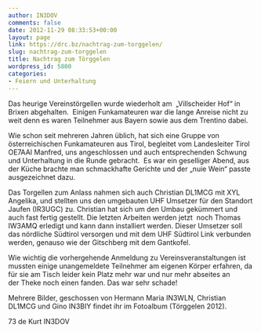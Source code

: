 ```yaml
---
author: IN3DOV
comments: false
date: 2012-11-29 08:33:53+00:00
layout: page
link: https://drc.bz/nachtrag-zum-torggelen/
slug: nachtrag-zum-torggelen
title: Nachtrag zum Törggelen
wordpress_id: 5800
categories:
- Feiern und Unterhaltung
---
```


Das heurige Vereinstörgellen wurde wiederholt am  „Villscheider Hof“ in Brixen abgehalten.  Einigen Funkamateuren war die lange Anreise nicht zu weit denn es waren Teilnehmer aus Bayern sowie aus dem Trentino dabei.  




Wie schon seit mehreren Jahren üblich, hat sich eine Gruppe von österreichischen Funkamateuren aus Tirol, begleitet vom Landesleiter Tirol OE7AAI Manfred, uns angeschlossen und auch entsprechenden Schwung und Unterhaltung in die Runde gebracht.  Es war ein geselliger Abend, aus der Küche brachte man schmackhafte Gerichte und der „nuie Wein“ passte ausgezeichnet dazu. 




Das Torgellen zum Anlass nahmen sich auch Christian DL1MCG mit XYL Angelika, und stellten uns den umgebauten UHF Umsetzer für den Standort Jaufen (IR3UGC) zu. Christian hat sich um den Umbau gekümmert und auch fast fertig gestellt. Die letzten Arbeiten werden jetzt  noch Thomas IW3AMQ erledigt und kann dann installiert werden. Dieser Umsetzer soll das nördliche Südtirol versorgen und mit dem UHF Südtirol Link verbunden werden, genauso wie der Gitschberg mit dem Gantkofel.




Wie wichtig die vorhergehende Anmeldung zu Vereinsveranstaltungen ist mussten einige unangemeldete Teilnehmer am eigenen Körper erfahren, da für sie am Tisch leider kein Platz mehr war und nur mehr abseites an der Theke noch einen fanden. Das war sehr schade!




Mehrere Bilder, geschossen von Hermann Maria IN3WLN, Christian DL1MCG und Gino IN3BIY findet ihr im Fotoalbum (Törggelen 2012). 




73 de Kurt IN3DOV
